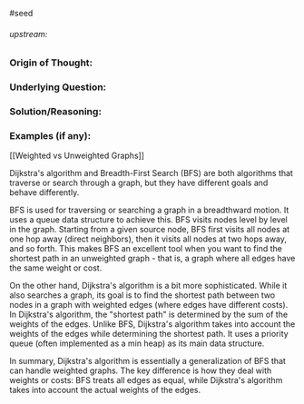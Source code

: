 #seed 
###### upstream: 

### Origin of Thought:


### Underlying Question: 


### Solution/Reasoning: 


### Examples (if any): 

[[Weighted vs Unweighted Graphs]]

Dijkstra's algorithm and Breadth-First Search (BFS) are both algorithms that traverse or search through a graph, but they have different goals and behave differently.

BFS is used for traversing or searching a graph in a breadthward motion. It uses a queue data structure to achieve this. BFS visits nodes level by level in the graph. Starting from a given source node, BFS first visits all nodes at one hop away (direct neighbors), then it visits all nodes at two hops away, and so forth. This makes BFS an excellent tool when you want to find the shortest path in an unweighted graph - that is, a graph where all edges have the same weight or cost.

On the other hand, Dijkstra's algorithm is a bit more sophisticated. While it also searches a graph, its goal is to find the shortest path between two nodes in a graph with weighted edges (where edges have different costs). In Dijkstra's algorithm, the "shortest path" is determined by the sum of the weights of the edges. Unlike BFS, Dijkstra's algorithm takes into account the weights of the edges while determining the shortest path. It uses a priority queue (often implemented as a min heap) as its main data structure.

In summary, Dijkstra's algorithm is essentially a generalization of BFS that can handle weighted graphs. The key difference is how they deal with weights or costs: BFS treats all edges as equal, while Dijkstra's algorithm takes into account the actual weights of the edges.